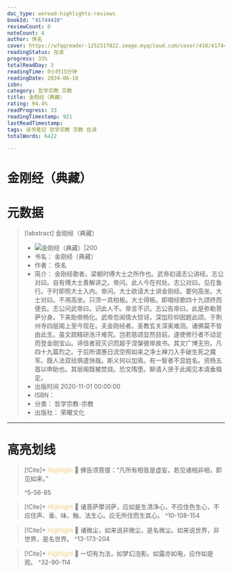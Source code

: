 ```yaml
---
doc_type: weread-highlights-reviews
bookId: "41744410"
reviewCount: 0
noteCount: 4
author: 佚名
cover: https://wfqqreader-1252317822.image.myqcloud.com/cover/410/41744410/t7_41744410.jpg
readingStatus: 在读
progress: 33%
totalReadDay: 3
readingTime: 0小时15分钟
readingDate: 2024-06-18
isbn: 
category: 哲学宗教 宗教
title: 金刚经（典藏）
rating: 94.4%
readProgress: 33
readingTimestamp: 921
lastReadTimestamp: 
tags: 读书笔记 哲学宗教 宗教 在读
totalWords: 6422

---
```


# 金刚经（典藏）

# 元数据
> [!abstract] 金刚经（典藏）
> - ![ 金刚经（典藏）|200](https://wfqqreader-1252317822.image.myqcloud.com/cover/410/41744410/t7_41744410.jpg)
> - 书名： 金刚经（典藏）
> - 作者： 佚名
> - 简介： 金刚经歌者。梁朝时傅大士之所作也。武帝初请志公讲经。志公对曰。自有傅大士善解讲之。帝问。此人今在何处。志公对曰。见在鱼行。于时即照大士入内。帝问。大士欲请大士讲金刚经。要何高坐。大士对曰。不用高坐。只须一具柏板。大士得板。即唱经歌四十九颂终而便去。志公问武帝曰。识此人不。帝言不识。志公告帝曰。此是弥勒菩萨分身。下来助帝杨化。武帝忽闻情大惊讶。深加珍仰因题此颂。于荆州寺四层阁上至今现在。夫金刚经者。圣教玄关深奥难测。诸佛莫不皆由此生。虽文疏精研浩汗难究。岂若慈颂显然目前。遂使修行者不动足而登金刚宝山。谛信者寂灭识而超于涅槃彼岸故书。其文广博无穷。凡四十九篇烈之。于后所谓惠日流空照如来之净土禅刀入手破生死之魔军。既人法双祛俱遣快哉。斯义何以加焉。有一智者不显姓名。资杨五首以申助也。其层阁既被焚烧。恐文隋堕。聊请人贤于此阁见本请垂楷定。
> - 出版时间 2020-11-01 00:00:00
> - ISBN： 
> - 分类： 哲学宗教-宗教
> - 出版社： 荣曜文化



---

# 高亮划线



> [!Cite]+ <span style="color: #ffce78;">Highlight</span>
> 📌 佛告须菩提：“凡所有相皆是虚妄，若见诸相非相，即见如来。”
> 
> ^5-56-85



> [!Cite]+ <span style="color: #ffce78;">Highlight</span>
> 📌 诸菩萨摩诃萨，应如是生清净心，不应住色生心，不应住声、香、味、触、法生心。应无所住而生其心。
> ^10-108-154



> [!Cite]+ <span style="color: #ffce78;">Highlight</span>
> 📌 诸微尘，如来说非微尘，是名微尘。如来说世界，非世界，是名世界。
> ^13-173-204



> [!Cite]+ <span style="color: #ffce78;">Highlight</span>
> 📌 一切有为法，如梦幻泡影。如露亦如电，应作如是观。
> ^32-90-114


